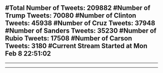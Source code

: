 #Total Number of Tweets: 209882 
#Number of Trump Tweets: 70080
#Number of Clinton Tweets: 45938
#Number of Cruz Tweets: 37948
#Number of Sanders Tweets: 35230
#Number of Rubio Tweets: 17508
#Number of Carson Tweets: 3180
#Current Stream Started at Mon Feb  8 22:51:02
---
---
---
